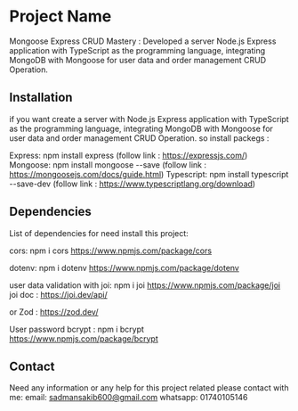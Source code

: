# Project Name

Mongoose Express CRUD Mastery :
Developed a server Node.js Express application with TypeScript as the programming language, integrating MongoDB with Mongoose for user data and order management CRUD Operation.

## Installation

if you want create a server with Node.js Express application with TypeScript as the programming language, integrating MongoDB with Mongoose for user data and order management CRUD Operation. so install packegs :

Express: npm install express
(follow link : https://expressjs.com/)
Mongoose: npm install mongoose --save
(follow link : https://mongoosejs.com/docs/guide.html)
Typescript: npm install typescript --save-dev
(follow link : https://www.typescriptlang.org/download)

## Dependencies

List of dependencies for need install this project:

cors: npm i cors
https://www.npmjs.com/package/cors

dotenv: npm i dotenv
https://www.npmjs.com/package/dotenv

user data validation with joi: npm i joi
https://www.npmjs.com/package/joi
joi doc : https://joi.dev/api/

or Zod : https://zod.dev/

User password bcrypt : npm i bcrypt
https://www.npmjs.com/package/bcrypt

## Contact

Need any information or any help for this project related please contact with me:
email: sadmansakib600@gmail.com
whatsapp: 01740105146
